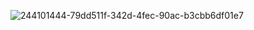 
![244101444-79dd511f-342d-4fec-90ac-b3cbb6df01e7](https://github.com/areyes-ev/areyes-ev/assets/168537609/ed5ca61b-4e2c-4b6f-9d6f-24315db352a3)
